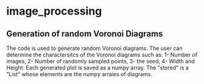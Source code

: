 # image_processing
## Generation of random Voronoi Diagrams
The code is used to generate random Voronoi diagrams. 
The user can determine the charactersitcs of the Voronoi diagrams such as:
  1- Number of images,
  2- Number of randomly sampled points,
  3- the seed,
  4- Width and Height.
Each generated plot is saved as a numpy array. 
The "stored" is a "List" whose elements are the numpy arraies of diagrams. 
